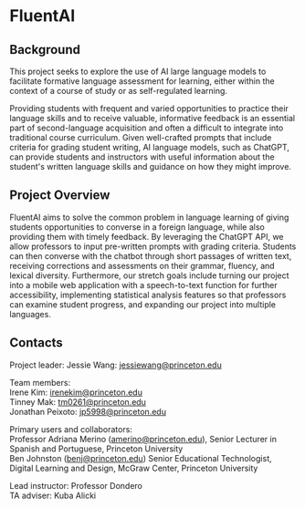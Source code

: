 # FluentAI

## Background

This project seeks to explore the use of AI large language models to facilitate formative language assessment for learning, either within the context of a course of study or as self-regulated learning.

Providing students with frequent and varied opportunities to practice their language skills and to receive valuable, informative feedback is an essential part of second-language acquisition and often a difficult to integrate into traditional course curriculum. Given well-crafted prompts that include criteria for grading student writing, AI language models, such as ChatGPT, can provide students and instructors with useful information about the student's written language skills and guidance on how they might improve.

## Project Overview

FluentAI aims to solve the common problem in language learning of giving students opportunities to converse in a foreign language, while also providing them with timely feedback. By leveraging the ChatGPT API, we allow professors to input pre-written prompts with grading criteria. Students can then converse with the chatbot through short passages of written text, receiving corrections and assessments on their grammar, fluency, and lexical diversity. Furthermore, our stretch goals include turning our project into a mobile web application with a speech-to-text function for further accessibility, implementing statistical analysis features so that professors can examine student progress, and expanding our project into multiple languages.

## Contacts

Project leader: Jessie Wang: jessiewang@princeton.edu

Team members: <br>
Irene Kim: irenekim@princeton.edu <br>
Tinney Mak: tm0261@princeton.edu <br>
Jonathan Peixoto: jp5998@princeton.edu

Primary users and collaborators: <br>
Professor Adriana Merino (amerino@princeton.edu), Senior Lecturer in Spanish and Portuguese, Princeton University <br>
Ben Johnston (benj@princeton.edu) Senior Educational Technologist, Digital Learning and Design, McGraw Center, Princeton University

Lead instructor: Professor Dondero <br>
TA adviser: Kuba Alicki




